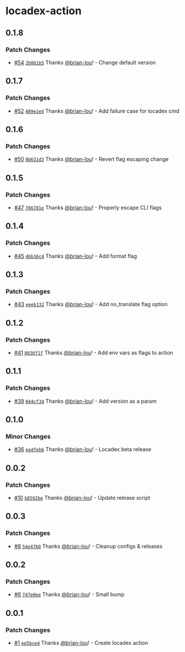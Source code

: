 # locadex-action

## 0.1.8

### Patch Changes

- [#54](https://github.com/generaltranslation/locadex/pull/54) [`2b061b5`](https://github.com/generaltranslation/locadex/commit/2b061b55bab39b521f014b91de1c1867309c2dfc) Thanks [@brian-lou](https://github.com/brian-lou)! - Change default version

## 0.1.7

### Patch Changes

- [#52](https://github.com/generaltranslation/locadex/pull/52) [`489e1ed`](https://github.com/generaltranslation/locadex/commit/489e1ed60dbe7e5cbc728680216d4af3a4f086e3) Thanks [@brian-lou](https://github.com/brian-lou)! - Add failure case for locadex cmd

## 0.1.6

### Patch Changes

- [#50](https://github.com/generaltranslation/locadex/pull/50) [`0b631d3`](https://github.com/generaltranslation/locadex/commit/0b631d343dc225818de29a135a94a18987a5b361) Thanks [@brian-lou](https://github.com/brian-lou)! - Revert flag escaping change

## 0.1.5

### Patch Changes

- [#47](https://github.com/generaltranslation/locadex/pull/47) [`766781e`](https://github.com/generaltranslation/locadex/commit/766781e1d88b9a38cd59d6c6cab64689846a45fe) Thanks [@brian-lou](https://github.com/brian-lou)! - Properly escape CLI flags

## 0.1.4

### Patch Changes

- [#45](https://github.com/generaltranslation/locadex/pull/45) [`d6b16c4`](https://github.com/generaltranslation/locadex/commit/d6b16c41948636ab27c30926bed4797dd4c40d2b) Thanks [@brian-lou](https://github.com/brian-lou)! - Add format flag

## 0.1.3

### Patch Changes

- [#43](https://github.com/generaltranslation/locadex/pull/43) [`eeeb132`](https://github.com/generaltranslation/locadex/commit/eeeb13272dab559102329cb9f5599f9c4cbfaae0) Thanks [@brian-lou](https://github.com/brian-lou)! - Add no_translate flag option

## 0.1.2

### Patch Changes

- [#41](https://github.com/generaltranslation/locadex/pull/41) [`8036f1f`](https://github.com/generaltranslation/locadex/commit/8036f1ff2ce4c9585d7403ba938c46db0b85d6e2) Thanks [@brian-lou](https://github.com/brian-lou)! - Add env vars as flags to action

## 0.1.1

### Patch Changes

- [#39](https://github.com/generaltranslation/locadex/pull/39) [`044cf34`](https://github.com/generaltranslation/locadex/commit/044cf34d95996173143c75e9353a575ed9f7a394) Thanks [@brian-lou](https://github.com/brian-lou)! - Add version as a param

## 0.1.0

### Minor Changes

- [#36](https://github.com/generaltranslation/locadex/pull/36) [`ea4feb6`](https://github.com/generaltranslation/locadex/commit/ea4feb69992a48ea7500ff7ab65981a5f00b47a2) Thanks [@brian-lou](https://github.com/brian-lou)! - Locadex beta release

## 0.0.2

### Patch Changes

- [#10](https://github.com/generaltranslation/locadex/pull/10) [`b8592be`](https://github.com/generaltranslation/locadex/commit/b8592bea5c142b200273c73b63800fad15e349cc) Thanks [@brian-lou](https://github.com/brian-lou)! - Update release script

## 0.0.3

### Patch Changes

- [#8](https://github.com/generaltranslation/locadex/pull/8) [`54e4760`](https://github.com/generaltranslation/locadex/commit/54e47600ac7b156c2c4d74668fefaaf40ae056b6) Thanks [@brian-lou](https://github.com/brian-lou)! - Cleanup configs & releases

## 0.0.2

### Patch Changes

- [#6](https://github.com/generaltranslation/locadex/pull/6) [`747e0ee`](https://github.com/generaltranslation/locadex/commit/747e0ee80fed9941fd19ef8ca0b04fe14b02f264) Thanks [@brian-lou](https://github.com/brian-lou)! - Small bump

## 0.0.1

### Patch Changes

- [#1](https://github.com/generaltranslation/locadex/pull/1) [`ee5bce4`](https://github.com/generaltranslation/locadex/commit/ee5bce4b6c4b87cd6c245b06681ff98c9ef6798b) Thanks [@brian-lou](https://github.com/brian-lou)! - Create locadex action
